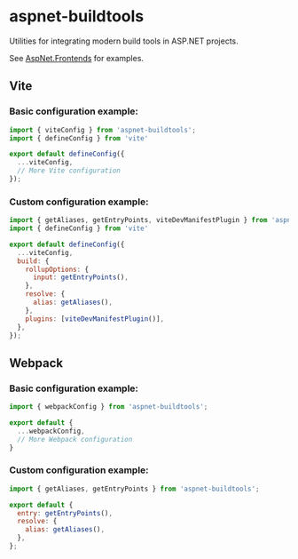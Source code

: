 # aspnet-buildtools

Utilities for integrating modern build tools in ASP.NET projects.

See [AspNet.Frontends](https://github.com/Baune8D/AspNet.Frontends) for examples.

## Vite

### Basic configuration example:

```javascript
import { viteConfig } from 'aspnet-buildtools';
import { defineConfig } from 'vite'

export default defineConfig({
  ...viteConfig,
  // More Vite configuration
});
```

### Custom configuration example:

```javascript
import { getAliases, getEntryPoints, viteDevManifestPlugin } from 'aspnet-buildtools';
import { defineConfig } from 'vite'

export default defineConfig({
  ...viteConfig,
  build: {
    rollupOptions: {
      input: getEntryPoints(),
    },
    resolve: {
      alias: getAliases(),
    },
    plugins: [viteDevManifestPlugin()],
  },
});
```

## Webpack

### Basic configuration example:

```javascript
import { webpackConfig } from 'aspnet-buildtools';

export default {
  ...webpackConfig,
  // More Webpack configuration
}
```

### Custom configuration example:

```javascript
import { getAliases, getEntryPoints } from 'aspnet-buildtools';

export default {
  entry: getEntryPoints(),
  resolve: {
    alias: getAliases(),
  },
};
```
